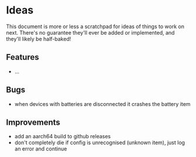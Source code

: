# Ideas

This document is more or less a scratchpad for ideas of things to work on next.
There's no guarantee they'll ever be added or implemented, and they'll likely be half-baked!

## Features

* ...

## Bugs

* when devices with batteries are disconnected it crashes the battery item

## Improvements

* add an aarch64 build to github releases
* don't completely die if config is unrecognised (unknown item), just log an error and continue
